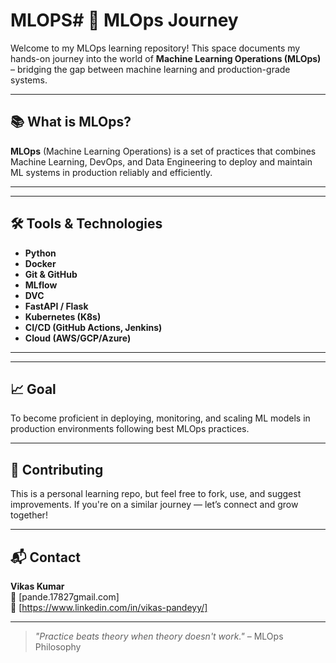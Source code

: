 # MLOPS# 🚀 MLOps Journey

Welcome to my MLOps learning repository! This space documents my hands-on journey into the world of **Machine Learning Operations (MLOps)** – bridging the gap between machine learning and production-grade systems.

---

## 📚 What is MLOps?

**MLOps** (Machine Learning Operations) is a set of practices that combines Machine Learning, DevOps, and Data Engineering to deploy and maintain ML systems in production reliably and efficiently.

---

<!-- ## 📂 Repository Structure -->


---

## 🛠️ Tools & Technologies

- **Python**
- **Docker**
- **Git & GitHub**
- **MLflow**
- **DVC**
- **FastAPI / Flask**
- **Kubernetes (K8s)**
- **CI/CD (GitHub Actions, Jenkins)**
- **Cloud (AWS/GCP/Azure)**

---

---

## 📈 Goal

To become proficient in deploying, monitoring, and scaling ML models in production environments following best MLOps practices.

---

## 🤝 Contributing

This is a personal learning repo, but feel free to fork, use, and suggest improvements. If you're on a similar journey — let’s connect and grow together!

---

## 📬 Contact

**Vikas Kumar**  
📧 [pande.17827gmail.com]  
🔗 [https://www.linkedin.com/in/vikas-pandeyy/]

---

> _"Practice beats theory when theory doesn't work."_ – MLOps Philosophy


